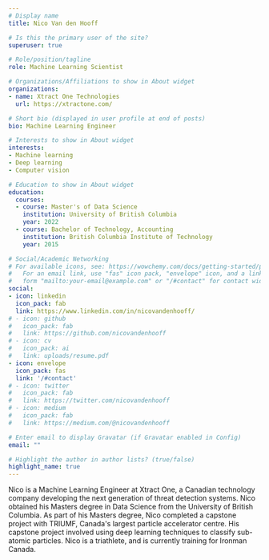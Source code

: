 ```yaml
---
# Display name
title: Nico Van den Hooff

# Is this the primary user of the site?
superuser: true

# Role/position/tagline
role: Machine Learning Scientist

# Organizations/Affiliations to show in About widget
organizations:
- name: Xtract One Technologies
  url: https://xtractone.com/

# Short bio (displayed in user profile at end of posts)
bio: Machine Learning Engineer

# Interests to show in About widget
interests:
- Machine learning
- Deep learning
- Computer vision

# Education to show in About widget
education:
  courses:
  - course: Master's of Data Science
    institution: University of British Columbia
    year: 2022
  - course: Bachelor of Technology, Accounting
    institution: British Columbia Institute of Technology
    year: 2015

# Social/Academic Networking
# For available icons, see: https://wowchemy.com/docs/getting-started/page-builder/#icons
#   For an email link, use "fas" icon pack, "envelope" icon, and a link in the
#   form "mailto:your-email@example.com" or "/#contact" for contact widget.
social:
- icon: linkedin
  icon_pack: fab
  link: https://www.linkedin.com/in/nicovandenhooff/
# - icon: github
#   icon_pack: fab
#   link: https://github.com/nicovandenhooff
# - icon: cv
#   icon_pack: ai
#   link: uploads/resume.pdf
- icon: envelope
  icon_pack: fas
  link: '/#contact'
# - icon: twitter
#   icon_pack: fab
#   link: https://twitter.com/nicovandenhooff
# - icon: medium
#   icon_pack: fab
#   link: https://medium.com/@nicovandenhooff

# Enter email to display Gravatar (if Gravatar enabled in Config)
email: ""

# Highlight the author in author lists? (true/false)
highlight_name: true
---
```


Nico is a Machine Learning Engineer at Xtract One, a Canadian technology company developing the next generation of threat detection systems.  Nico obtained his Masters degree in Data Science from the University of British Columbia.  As part of his Masters degree, Nico completed a capstone project with TRIUMF, Canada's largest particle accelerator centre.  His capstone project involved using deep learning techniques to classify sub-atomic particles.  Nico is a triathlete, and is currently training for Ironman Canada.
